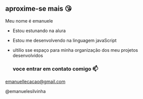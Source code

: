 ## aproxime-se mais 😘

Meu nome é emanuele 

- Estou estunando na alura
- Estou me desenvolvendo na linguagem javaScript
- ultilio sse espaço para minha organização dos meu projetos desenvolvidos

  ### voce entrar em contato comigo 📫

emanuellecacao@gmail.com

@emanuelesilvinha

